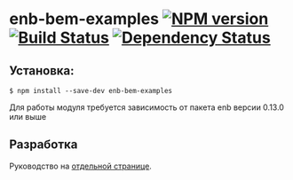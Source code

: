 enb-bem-examples [![NPM version](https://badge.fury.io/js/enb-bem-examples.svg)](http://badge.fury.io/js/enb-bem-examples) [![Build Status](https://travis-ci.org/andrewblond/enb-bem-examples.svg?branch=master)](https://travis-ci.org/andrewblond/enb-bem-examples) [![Dependency Status](https://gemnasium.com/andrewblond/enb-bem-examples.svg)](https://gemnasium.com/andrewblond/enb-bem-examples)
================

Установка:
----------

```
$ npm install --save-dev enb-bem-examples
```

Для работы модуля требуется зависимость от пакета enb версии 0.13.0 или выше

Разработка
----------

Руководство на [отдельной странице](/CONTRIBUTION.md).
